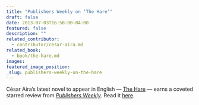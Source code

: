 ```yaml
---
title: "Publishers Weekly on ‘The Hare’"
draft: false
date: 2013-07-03T16:58:00-04:00
featured: false
description: ""
related_contributor:
  - contributor/cesar-aira.md
related_book:
  - book/the-hare.md
images:
featured_image_position: 
_slug: publishers-weekly-on-the-hare
---
```


César Aira’s latest novel to appear in English — [The Hare](http://ndbooks.com/book/the-hare) — earns a coveted starred review from _[Publishers Weekly](http://www.publishersweekly.com/978-0-8112-2090-3)_. Read it [here](http://www.publishersweekly.com/978-0-8112-2090-3). 

